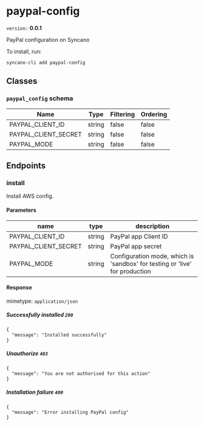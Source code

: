 # paypal-config

`version:` **0.0.1**

PayPal configuration on Syncano

To install, run:

```
syncano-cli add paypal-config
```

## Classes

### `paypal_config` schema

| Name | Type | Filtering | Ordering
| ---- | ---- | --------- | --------
| PAYPAL_CLIENT_ID | string | false | false
| PAYPAL_CLIENT_SECRET | string | false | false
| PAYPAL_MODE | string | false | false

## Endpoints

### install

Install AWS config.

#### Parameters

| name | type | description
| ---- | ---- | -----------
| PAYPAL_CLIENT_ID | string | PayPal app Client ID
| PAYPAL_CLIENT_SECRET | string | PayPal app secret
| PAYPAL_MODE | string | Configuration mode, which is 'sandbox' for testing or 'live' for production



#### Response

mimetype: `application/json`

##### Successfully installed `200`

```
{
  "message": "Installed successfully"
}
```

##### Unauthorize `403`

```
{
  "message": "You are not authorised for this action"
}
```

##### Installation failure `400`

```
{
  "message": "Error installing PayPal config"
}
```
